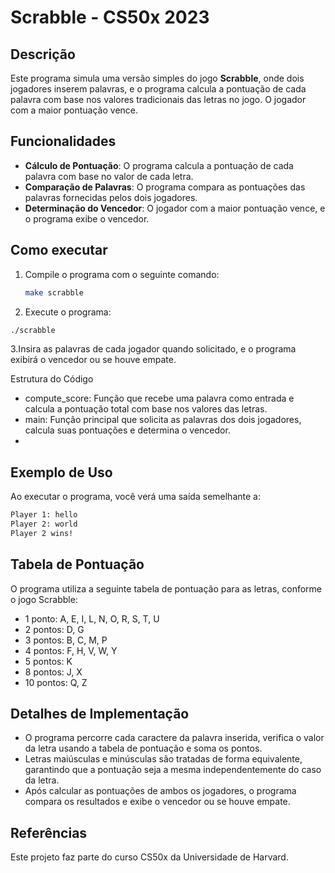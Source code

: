 # Scrabble - CS50x 2023

## Descrição

Este programa simula uma versão simples do jogo **Scrabble**, onde dois jogadores inserem palavras, e o programa calcula a pontuação de cada palavra com base nos valores tradicionais das letras no jogo. O jogador com a maior pontuação vence.

## Funcionalidades

- **Cálculo de Pontuação**: O programa calcula a pontuação de cada palavra com base no valor de cada letra.
- **Comparação de Palavras**: O programa compara as pontuações das palavras fornecidas pelos dois jogadores.
- **Determinação do Vencedor**: O jogador com a maior pontuação vence, e o programa exibe o vencedor.

## Como executar

1. Compile o programa com o seguinte comando:

   ```bash
   make scrabble
   ```
2. Execute o programa:

  ```bash
  ./scrabble
  ```
3.Insira as palavras de cada jogador quando solicitado, e o programa exibirá o vencedor ou se houve empate.

Estrutura do Código

 - compute_score: Função que recebe uma palavra como entrada e calcula a pontuação total com base nos valores das letras.
 - main: Função principal que solicita as palavras dos dois jogadores, calcula suas pontuações e determina o vencedor.
 - 
## Exemplo de Uso
Ao executar o programa, você verá uma saída semelhante a:
  ```bash
  Player 1: hello
  Player 2: world
  Player 2 wins!
  ```

## Tabela de Pontuação

O programa utiliza a seguinte tabela de pontuação para as letras, conforme o jogo Scrabble:

- 1 ponto: A, E, I, L, N, O, R, S, T, U
- 2 pontos: D, G
- 3 pontos: B, C, M, P
- 4 pontos: F, H, V, W, Y
- 5 pontos: K
- 8 pontos: J, X
- 10 pontos: Q, Z

## Detalhes de Implementação
 - O programa percorre cada caractere da palavra inserida, verifica o valor da letra usando a tabela de pontuação e soma os pontos.
 - Letras maiúsculas e minúsculas são tratadas de forma equivalente, garantindo que a pontuação seja a mesma independentemente do caso da letra.
 - Após calcular as pontuações de ambos os jogadores, o programa compara os resultados e exibe o vencedor ou se houve empate.

## Referências
Este projeto faz parte do curso CS50x da Universidade de Harvard.
